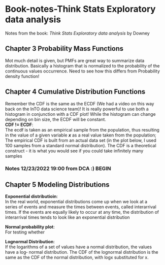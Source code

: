 # Book-notes-Think Stats Exploratory data analysis
Notes from the book: *Think Stats Exploratory data analysis* by Downey

## Chapter 3 Probability Mass Functions  
Mot much detail is given, but PMFs are great way to summarize data distribution. Basically a histogram that is normalized
to the probability of the continuous values occurrence. Need to see how this differs from Probability density function!  

## Chapter 4 Cumulative Distribution Functions  
Remember the CDF is the same as the ECDF (We had a video on this way back on the InTO data science team)! It is really powerful
to use both a histogram in conjunction with a CDF plot! While the histogram can change depending on bin size, 
the ECDF will be constant.  
**CDF != ECDF**:  
The ecdf is taken as an empirical sample from the population, thus resulting in the value of a given variable ***x***
as a real value taken from the population; The empirical CDF is built from an actual data set (in the plot below, 
I used 100 samples from a standard normal distribution). The CDF is a theoretical construct - it is what you would see 
if you could take infinitely many samples

### Notes 12/23/2022 19:00 from DCA :) BEGIN
## Chapter 5 Modeling Distributions  
**Exponential distributioin**:  
In the real world, exponential distributions come up when we look at a series of events
and measure the times between events, called interarrival times. If the events are equally
likely to occur at any time, the distribution of interarrival times tends to look like an
exponential distribution  

**Normal probability plot**:  
For testing whether   

**Lognormal Distribution**:  
If the logarithms of a set of values have a normal distribution, the values have a log‐
normal distribution. The CDF of the lognormal distribution is the same as the CDF of
the normal distribution, with logx substituted for x.  




